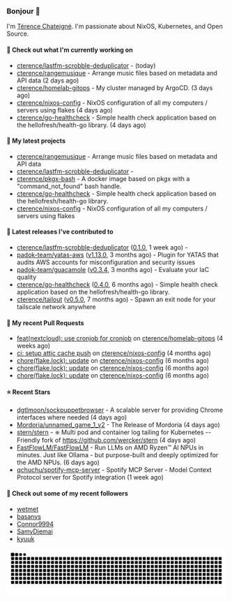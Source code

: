 ### Bonjour 👋

I'm [Térence Chateigné](https://www.terence.cloud). I'm passionate about NixOS, Kubernetes, and Open Source.

#### 👷 Check out what I'm currently working on

- [cterence/lastfm-scrobble-deduplicator](https://github.com/cterence/lastfm-scrobble-deduplicator) -  (today)
- [cterence/rangemusique](https://github.com/cterence/rangemusique) - Arrange music files based on metadata and API data (2 days ago)
- [cterence/homelab-gitops](https://github.com/cterence/homelab-gitops) - My cluster managed by ArgoCD. (3 days ago)
- [cterence/nixos-config](https://github.com/cterence/nixos-config) - NixOS configuration of all my computers / servers using flakes (4 days ago)
- [cterence/go-healthcheck](https://github.com/cterence/go-healthcheck) - Simple health check application based on the hellofresh/health-go library. (4 days ago)

#### 🌱 My latest projects

- [cterence/rangemusique](https://github.com/cterence/rangemusique) - Arrange music files based on metadata and API data
- [cterence/lastfm-scrobble-deduplicator](https://github.com/cterence/lastfm-scrobble-deduplicator) - 
- [cterence/pkgx-bash](https://github.com/cterence/pkgx-bash) - A docker image based on pkgx with a &#34;command_not_found&#34; bash handle.
- [cterence/go-healthcheck](https://github.com/cterence/go-healthcheck) - Simple health check application based on the hellofresh/health-go library.
- [cterence/nixos-config](https://github.com/cterence/nixos-config) - NixOS configuration of all my computers / servers using flakes

#### 🔭 Latest releases I've contributed to

- [cterence/lastfm-scrobble-deduplicator](https://github.com/cterence/lastfm-scrobble-deduplicator) ([0.1.0](https://github.com/cterence/lastfm-scrobble-deduplicator/releases/tag/0.1.0), 1 week ago) - 
- [padok-team/yatas-aws](https://github.com/padok-team/yatas-aws) ([v1.13.0](https://github.com/padok-team/yatas-aws/releases/tag/v1.13.0), 3 months ago) - Plugin for YATAS that audits AWS accounts for misconfiguration and security issues
- [padok-team/guacamole](https://github.com/padok-team/guacamole) ([v0.3.4](https://github.com/padok-team/guacamole/releases/tag/v0.3.4), 3 months ago) - Evaluate your IaC quality
- [cterence/go-healthcheck](https://github.com/cterence/go-healthcheck) ([0.4.0](https://github.com/cterence/go-healthcheck/releases/tag/0.4.0), 6 months ago) - Simple health check application based on the hellofresh/health-go library.
- [cterence/tailout](https://github.com/cterence/tailout) ([v0.5.0](https://github.com/cterence/tailout/releases/tag/v0.5.0), 7 months ago) - Spawn an exit node for your tailscale network anywhere

#### 🔨 My recent Pull Requests

- [feat(nextcloud): use cronjob for cronjob](https://github.com/cterence/homelab-gitops/pull/501) on [cterence/homelab-gitops](https://github.com/cterence/homelab-gitops) (4 weeks ago)
- [ci: setup attic cache push](https://github.com/cterence/nixos-config/pull/222) on [cterence/nixos-config](https://github.com/cterence/nixos-config) (4 months ago)
- [chore(flake.lock): update](https://github.com/cterence/nixos-config/pull/144) on [cterence/nixos-config](https://github.com/cterence/nixos-config) (6 months ago)
- [chore(flake.lock): update](https://github.com/cterence/nixos-config/pull/143) on [cterence/nixos-config](https://github.com/cterence/nixos-config) (6 months ago)
- [chore(flake.lock): update](https://github.com/cterence/nixos-config/pull/142) on [cterence/nixos-config](https://github.com/cterence/nixos-config) (6 months ago)

#### ⭐ Recent Stars

- [dgtlmoon/sockpuppetbrowser](https://github.com/dgtlmoon/sockpuppetbrowser) - A scalable server for providing Chrome interfaces where needed (4 days ago)
- [Mordoria/unnamed_game_1_v2](https://github.com/Mordoria/unnamed_game_1_v2) - The Release of Mordoria (4 days ago)
- [stern/stern](https://github.com/stern/stern) - ⎈ Multi pod and container log tailing for Kubernetes -- Friendly fork of https://github.com/wercker/stern (4 days ago)
- [FastFlowLM/FastFlowLM](https://github.com/FastFlowLM/FastFlowLM) - Run LLMs on AMD Ryzen™ AI NPUs in minutes. Just like Ollama - but purpose-built and deeply optimized for the AMD NPUs. (6 days ago)
- [qchuchu/spotify-mcp-server](https://github.com/qchuchu/spotify-mcp-server) - Spotify MCP Server - Model Context Protocol server for Spotify integration (1 week ago)

#### 👯 Check out some of my recent followers

- [wetmet](https://github.com/wetmet)
- [basanys](https://github.com/basanys)
- [Connor9994](https://github.com/Connor9994)
- [SamyDjemai](https://github.com/SamyDjemai)
- [kyuuk](https://github.com/kyuuk)

<p align='center'>
<picture>
<img src="https://raw.githubusercontent.com/cterence/cterence/snake/github-contribution-grid-snake.svg" />
</picture>
</p>
